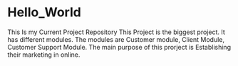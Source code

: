 # Hello_World
This Is my Current Project Repository
This Project is the biggest project.
It has different modules.
The modules are Customer module, Client Module, Customer Support Module.
The main purpose of this prorject is Establishing their marketing in  online.
